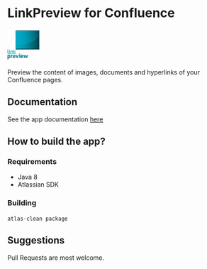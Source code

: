 # LinkPreview for Confluence
![](src/main/resources/images/pluginLogo.png)

Preview the content of images, documents and hyperlinks of your Confluence pages.

## Documentation

See the app documentation [here](https://confluence.xpand-it.com/display/LPC/Link+Preview+for+Confluence)


## How to build the app?

### Requirements
* Java 8
* Atlassian SDK

### Building
```shell script
atlas-clean package
```

## Suggestions
Pull Requests are most welcome.